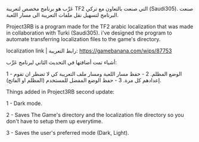 
عَرِّب هو برنامج مخصص لتعريبة TF2 التي صنعت بالتعاون مع تركي (Saudi305).
صنعت البرنامج لتسهيل نقل ملفات التعريبة الى مسار اللعبة.

Project3RB is a program made for the TF2 arabic localization that was made in collaboration with Turki (Saudi305). 
i've designed the program to automate transferring localization files to the game's directory. 

localization link | رابط التعريبة: https://gamebanana.com/wips/87753


أشياء تمت أضافتها في التحديث الثاني لبرنامج عَرِّب:

1 - الوضع المظلم.
2 - حفظ مسار اللعبة ومسار ملف التعريبة كي لا تضطر ان تقوم إعدادهم كل مرة.
3 - حفظ الوضع المفضل للمستخدم (المظلم او الفاتح).

Things added in Project3RB second update:

1 - Dark mode.

2 - Saves The Game's directory and the localization file directory so you don't have to setup them up everytime.

3 - Saves the user's preferred mode (Dark, Light).
